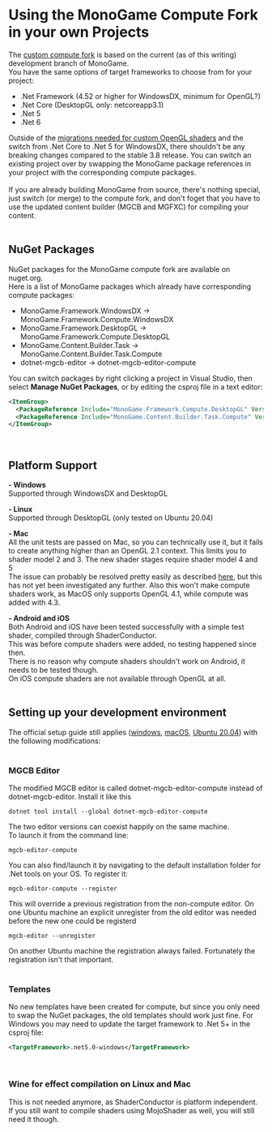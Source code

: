 # Using the MonoGame Compute Fork in your own Projects
The [custom compute fork](https://github.com/cpt-max/MonoGame) is based on the current (as of this writing) development branch of MonoGame.<br>
You have the same options of target frameworks to choose from for your project:
- .Net Framework (4.52 or higher for WindowsDX, minimum for OpenGL?)
- .Net Core (DesktopGL only: netcoreapp3.1)
- .Net 5
- .Net 6

Outside of the [migrations needed for custom OpenGL shaders](https://github.com/cpt-max/Docs/blob/master/Migrating%20shaders%20to%20ShaderConductor.md) and the switch from .Net Core to .Net 5 for WindowsDX, there shouldn't be any breaking changes compared to the stable 3.8 release.
You can switch an existing project over by swapping the MonoGame package references in your project with the corresponding compute packages.
<br><br>
If you are already building MonoGame from source, there's nothing special, just switch (or merge) to the compute fork, and don't foget that you have to use the updated content builder (MGCB and MGFXC) for compiling your content.
<br><br>



## NuGet Packages
NuGet packages for the MonoGame compute fork are available on nuget.org.<br>
Here is a list of MonoGame packages which already have corresponding compute packages:
- MonoGame.Framework.WindowsDX -> MonoGame.Framework.Compute.WindowsDX
- MonoGame.Framework.DesktopGL -> MonoGame.Framework.Compute.DesktopGL
- MonoGame.Content.Builder.Task -> MonoGame.Content.Builder.Task.Compute
- dotnet-mgcb-editor -> dotnet-mgcb-editor-compute

You can switch packages by right clicking a project in Visual Studio, then select <b>Manage NuGet Packages</b>, or by editing the csproj file in a text editor:
```XML
<ItemGroup>
  <PackageReference Include="MonoGame.Framework.Compute.DesktopGL" Version="3.8.1.1" />
  <PackageReference Include="MonoGame.Content.Builder.Task.Compute" Version="3.8.1" />
</ItemGroup>
```
<br>



## Platform Support

<b>- Windows</b><br>
Supported through WindowsDX and DesktopGL
<br>

<b>- Linux</b><br>
Supported through DesktopGL (only tested on Ubuntu 20.04)
<br>

<b>- Mac</b><br>
All the unit tests are passed on Mac, so you can technically use it, but it fails to create anything higher than an OpenGL 2.1 context.
This limits you to shader model 2 and 3. The new shader stages require shader model 4 and 5<br>
The issue can probably be resolved pretty easily as described [here](https://stackoverflow.com/questions/19658745/why-is-my-opengl-version-always-2-1-on-mac-os-x), 
but this has not yet been investigated any further. Also this won't make compute shaders work, as MacOS only supports OpenGL 4.1, while compute was added with 4.3.
<br>

<b>- Android and iOS</b><br>
Both Android and iOS have been tested successfully with a simple test shader, compiled through ShaderConductor.<br>
This was before compute shaders were added, no testing happened since then.<br>
There is no reason why compute shaders shouldn't work on Android, it needs to be tested though.<br>
On iOS compute shaders are not available through OpenGL at all.
<br><br>



## Setting up your development environment
The official setup guide still applies 
([windows](https://docs.monogame.net/articles/getting_started/1_setting_up_your_development_environment_windows.html), 
[macOS](https://docs.monogame.net/articles/getting_started/1_setting_up_your_development_environment_macos.html), 
[Ubuntu 20.04](https://docs.monogame.net/articles/getting_started/1_setting_up_your_development_environment_ubuntu.html))
with the following modifications:
<br><br>


### MGCB Editor
The modified MGCB editor is called dotnet-mgcb-editor-compute instead of dotnet-mgcb-editor. Install it like this
```
dotnet tool install --global dotnet-mgcb-editor-compute
```
The two editor versions can coexist happily on the same machine.<br>
To launch it from the command line:
```
mgcb-editor-compute
```
You can also find/launch it by navigating to the default installation folder for .Net tools on your OS. 
To register it:
```
mgcb-editor-compute --register
```
This will override a previous registration from the non-compute editor.
On one Ubuntu machine an explicit unregister from the old editor was needed before the new one could be registerd
```
mgcb-editor --unregister
```
On another Ubuntu machine the registration always failed. Fortunately the registration isn't that important.
<br><br>


### Templates 
No new templates have been created for compute, but since you only need to swap the NuGet packages, the old templates should work just fine. For Windows you may need to update the target framework to .Net 5+ in the csproj file:
```XML
<TargetFramework>.net5.0-windows</TargetFramework>
```
<br>


### Wine for effect compilation on Linux and Mac
This is not needed anymore, as ShaderConductor is platform independent. If you still want to compile shaders using MojoShader as well, you will still need it though.
<br><br>
